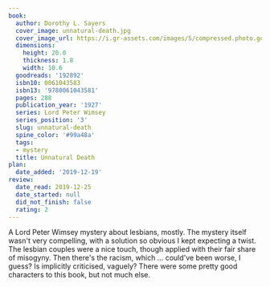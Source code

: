 ```yaml
---
book:
  author: Dorothy L. Sayers
  cover_image: unnatural-death.jpg
  cover_image_url: https://i.gr-assets.com/images/S/compressed.photo.goodreads.com/books/1316244142l/192892._SY160_.jpg
  dimensions:
    height: 20.0
    thickness: 1.8
    width: 10.6
  goodreads: '192892'
  isbn10: 0061043583
  isbn13: '9780061043581'
  pages: 288
  publication_year: '1927'
  series: Lord Peter Wimsey
  series_position: '3'
  slug: unnatural-death
  spine_color: '#99a48a'
  tags:
  - mystery
  title: Unnatural Death
plan:
  date_added: '2019-12-19'
review:
  date_read: 2019-12-25
  date_started: null
  did_not_finish: false
  rating: 2
---
```


A Lord Peter Wimsey mystery about lesbians, mostly. The mystery itself wasn't very compelling, with a solution so obvious I kept expecting a twist. The lesbian couples were a nice touch, though applied with their fair share of misogyny. Then there's the racism, which … could've been worse, I guess? Is implicitly criticised, vaguely? There were some pretty good characters to this book, but not much else.
